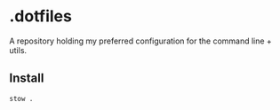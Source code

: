 # .dotfiles

A repository holding my preferred configuration for the command line + utils.

## Install

```
stow .
```
